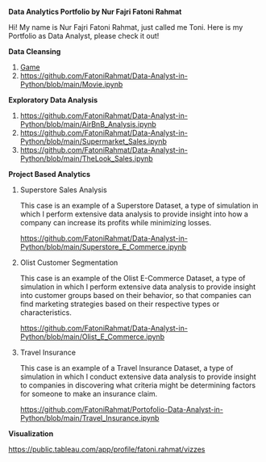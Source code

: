 **Data Analytics Portfolio by Nur Fajri Fatoni Rahmat**

Hi! My name is Nur Fajri Fatoni Rahmat, just called me Toni. Here is my Portfolio as Data Analyst, please check it out!

**Data Cleansing**
1. [Game](https://github.com/FatoniRahmat/Data-Analyst-in-Python/blob/main/Game.ipynb)
2. https://github.com/FatoniRahmat/Data-Analyst-in-Python/blob/main/Movie.ipynb

**Exploratory Data Analysis**
1. https://github.com/FatoniRahmat/Data-Analyst-in-Python/blob/main/AirBnB_Analysis.ipynb
2. https://github.com/FatoniRahmat/Data-Analyst-in-Python/blob/main/Supermarket_Sales.ipynb
3. https://github.com/FatoniRahmat/Data-Analyst-in-Python/blob/main/TheLook_Sales.ipynb

**Project Based Analytics**

   1. Superstore Sales Analysis

      This case is an example of a Superstore Dataset, a type of simulation in which I perform extensive data analysis to provide insight into how a company can increase its profits while minimizing losses.

      https://github.com/FatoniRahmat/Data-Analyst-in-Python/blob/main/Superstore_E_Commerce.ipynb


   2. Olist Customer Segmentation

      This case is an example of the Olist E-Commerce Dataset, a type of simulation in which I perform extensive data analysis to provide insight into customer groups based on their behavior, so that companies can find marketing strategies based on their respective types or characteristics.

      https://github.com/FatoniRahmat/Data-Analyst-in-Python/blob/main/Olist_E_Commerce.ipynb
   
   3. Travel Insurance

      This case is an example of a Travel Insurance Dataset, a type of simulation in which I conduct extensive data analysis to provide insight to companies in discovering what criteria might be determining factors for someone to make an insurance claim.

      https://github.com/FatoniRahmat/Portofolio-Data-Analyst-in-Python/blob/main/Travel_Insurance.ipynb

**Visualization**

https://public.tableau.com/app/profile/fatoni.rahmat/vizzes
